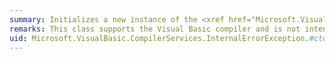 ```yaml
---
summary: Initializes a new instance of the <xref href="Microsoft.VisualBasic.CompilerServices.InternalErrorException"></xref> class.
remarks: This class supports the Visual Basic compiler and is not intended to be used directly from your code.
uid: Microsoft.VisualBasic.CompilerServices.InternalErrorException.#ctor*
---
```

